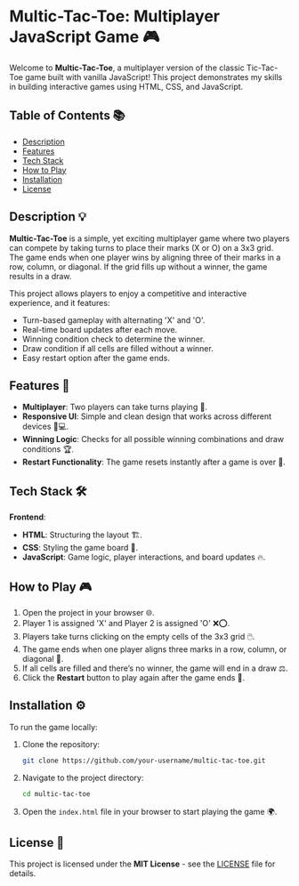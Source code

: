 # Multic-Tac-Toe: Multiplayer JavaScript Game 🎮

Welcome to **Multic-Tac-Toe**, a multiplayer version of the classic Tic-Tac-Toe game built with vanilla JavaScript! This project demonstrates my skills in building interactive games using HTML, CSS, and JavaScript.

## Table of Contents 📚
- [Description](#description-)
- [Features](#features-)
- [Tech Stack](#tech-stack-)
- [How to Play](#how-to-play-)
- [Installation](#installation-)
- [License](#license-)

## Description 💡
**Multic-Tac-Toe** is a simple, yet exciting multiplayer game where two players can compete by taking turns to place their marks (X or O) on a 3x3 grid. The game ends when one player wins by aligning three of their marks in a row, column, or diagonal. If the grid fills up without a winner, the game results in a draw.

This project allows players to enjoy a competitive and interactive experience, and it features:
- Turn-based gameplay with alternating 'X' and 'O'.
- Real-time board updates after each move.
- Winning condition check to determine the winner.
- Draw condition if all cells are filled without a winner.
- Easy restart option after the game ends.

## Features 🌟
- **Multiplayer**: Two players can take turns playing 👫.
- **Responsive UI**: Simple and clean design that works across different devices 📱💻.
- **Winning Logic**: Checks for all possible winning combinations and draw conditions 🏆.
- **Restart Functionality**: The game resets instantly after a game is over 🔄.

## Tech Stack 🛠️
**Frontend**:
- **HTML**: Structuring the layout 🏗️.
- **CSS**: Styling the game board 🎨.
- **JavaScript**: Game logic, player interactions, and board updates 🔥.

## How to Play 🎮
1. Open the project in your browser 🌐.
2. Player 1 is assigned 'X' and Player 2 is assigned 'O' ❌⭕.
3. Players take turns clicking on the empty cells of the 3x3 grid 🖱️.
4. The game ends when one player aligns three marks in a row, column, or diagonal 🎯.
5. If all cells are filled and there’s no winner, the game will end in a draw ⚖️.
6. Click the **Restart** button to play again after the game ends 🔄.

## Installation ⚙️
To run the game locally:

1. Clone the repository:
    ```bash
    git clone https://github.com/your-username/multic-tac-toe.git
    ```
2. Navigate to the project directory:
    ```bash
    cd multic-tac-toe
    ```
3. Open the `index.html` file in your browser to start playing the game 🌍.

## License 📜
This project is licensed under the **MIT License** - see the [LICENSE](LICENSE) file for details.
